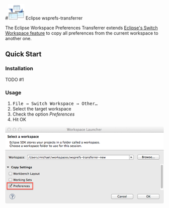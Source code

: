 #![Screenshot](/img/logo.png) Eclipse wsprefs-transferrer

The Eclipse Workspace Preferences Transferrer extends [Eclipse's Switch Workspace feature](http://help.eclipse.org/indigo/index.jsp?topic=%2Forg.eclipse.platform.doc.user%2Freference%2Fref-workspaceswitch.htm) to copy all preferences from the current workspace to another one. 

## Quick Start
### Installation

TODO #1

### Usage
1. <tt>File → Switch Workspace → Other…</tt>
1. Select the target workspace
1. Check the option <i>Preferences</i>
1. Hit OK 

![Screenshot](/img/wsprefs.png)
